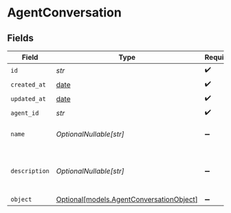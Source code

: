 # AgentConversation


## Fields

| Field                                                                            | Type                                                                             | Required                                                                         | Description                                                                      |
| -------------------------------------------------------------------------------- | -------------------------------------------------------------------------------- | -------------------------------------------------------------------------------- | -------------------------------------------------------------------------------- |
| `id`                                                                             | *str*                                                                            | :heavy_check_mark:                                                               | N/A                                                                              |
| `created_at`                                                                     | [date](https://docs.python.org/3/library/datetime.html#date-objects)             | :heavy_check_mark:                                                               | N/A                                                                              |
| `updated_at`                                                                     | [date](https://docs.python.org/3/library/datetime.html#date-objects)             | :heavy_check_mark:                                                               | N/A                                                                              |
| `agent_id`                                                                       | *str*                                                                            | :heavy_check_mark:                                                               | N/A                                                                              |
| `name`                                                                           | *OptionalNullable[str]*                                                          | :heavy_minus_sign:                                                               | Name given to the conversation.                                                  |
| `description`                                                                    | *OptionalNullable[str]*                                                          | :heavy_minus_sign:                                                               | Description of the what the conversation is about.                               |
| `object`                                                                         | [Optional[models.AgentConversationObject]](../models/agentconversationobject.md) | :heavy_minus_sign:                                                               | N/A                                                                              |